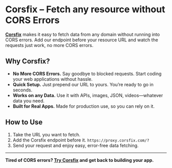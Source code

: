 # Corsfix – Fetch any resource without CORS Errors

[**Corsfix**](https://corsfix.com) makes it easy to fetch data from any domain without running into CORS errors. Add our endpoint before your resource URL and watch the requests just work, no more CORS errors.

## Why Corsfix?

- **No More CORS Errors.** Say goodbye to blocked requests. Start coding your web applications without hassle.
- **Quick Setup.** Just prepend our URL to yours. You’re ready to go in seconds.
- **Works on any Data.** Use it with APIs, images, JSON, videos—whatever data you need.
- **Built for Real Apps.** Made for production use, so you can rely on it.

## How to Use

1. Take the URL you want to fetch.
2. Add the Corsfix endpoint before it. `https://proxy.corsfix.com/?`
3. Send your request and enjoy easy, error-free data fetching.

---

**Tired of CORS errors? [Try Corsfix](https://corsfix.com) and get back to building your app.**
